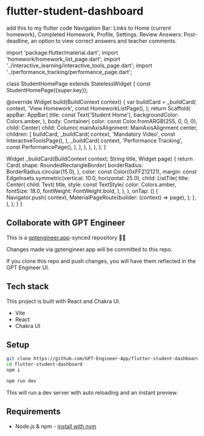 # flutter-student-dashboard

 add this to my flutter code Navigation Bar: Links to Home (current homework), Completed Homework, Profile, Settings.
Review Answers: Post-deadline, an option to view correct answers and teacher comments.

import 'package:flutter/material.dart';
import 'homework/homework_list_page.dart';
import '../interactive_learning/interactive_tools_page.dart';
import '../performance_tracking/performance_page.dart';

class StudentHomePage extends StatelessWidget {
  const StudentHomePage({super.key});

  @override
  Widget build(BuildContext context) {
    var buildCard = _buildCard(
                context,
                'View Homework',
                const HomeworkListPage(),
              );
    return Scaffold(
      appBar: AppBar(
        title: const Text('Student Home'),
        backgroundColor: Colors.amber,
      ),
      body: Container(
        color: const Color.fromARGB(255, 0, 0, 0),
        child: Center(
          child: Column(
            mainAxisAlignment: MainAxisAlignment.center,
            children: <Widget>[
              buildCard,
              _buildCard(
                context,
                'Mandatory Video',
                const InteractiveToolsPage(),
              ),
              _buildCard(
                context,
                'Performance Tracking',
                const PerformancePage(),
              ),
            ],
          ),
        ),
      ),
    );
  }

  Widget _buildCard(BuildContext context, String title, Widget page) {
    return Card(
      shape: RoundedRectangleBorder(
        borderRadius: BorderRadius.circular(15.0),
      ),
      color: const Color(0xFF212121),
      margin: const EdgeInsets.symmetric(vertical: 10.0, horizontal: 25.0),
      child: ListTile(
        title: Center(
          child: Text(
            title,
            style: const TextStyle(
              color:  Colors.amber,
              fontSize: 18.0,
              fontWeight: FontWeight.bold,
            ),
          ),
        ),
        onTap: () {
          Navigator.push(
            context,
            MaterialPageRoute(builder: (context) => page),
          );
        },
      ),
    );
  }
}

## Collaborate with GPT Engineer

This is a [gptengineer.app](https://gptengineer.app)-synced repository 🌟🤖

Changes made via gptengineer.app will be committed to this repo.

If you clone this repo and push changes, you will have them reflected in the GPT Engineer UI.

## Tech stack

This project is built with React and Chakra UI.

- Vite
- React
- Chakra UI

## Setup

```sh
git clone https://github.com/GPT-Engineer-App/flutter-student-dashboard.git
cd flutter-student-dashboard
npm i
```

```sh
npm run dev
```

This will run a dev server with auto reloading and an instant preview.

## Requirements

- Node.js & npm - [install with nvm](https://github.com/nvm-sh/nvm#installing-and-updating)
